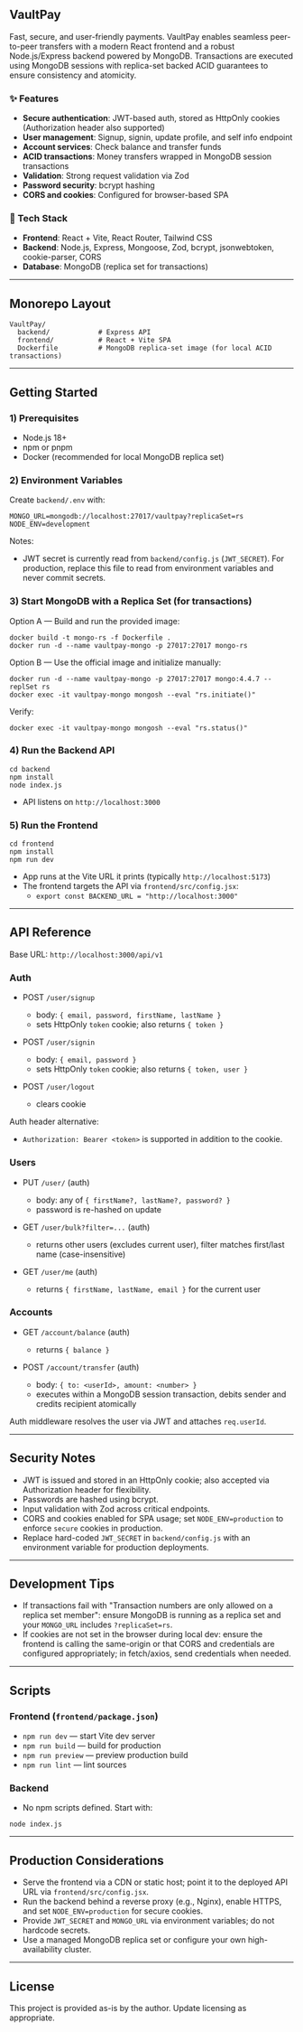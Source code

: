 ## VaultPay

Fast, secure, and user-friendly payments. VaultPay enables seamless peer-to-peer transfers with a modern React frontend and a robust Node.js/Express backend powered by MongoDB. Transactions are executed using MongoDB sessions with replica-set backed ACID guarantees to ensure consistency and atomicity.

### ✨ Features
- **Secure authentication**: JWT-based auth, stored as HttpOnly cookies (Authorization header also supported)
- **User management**: Signup, signin, update profile, and self info endpoint
- **Account services**: Check balance and transfer funds
- **ACID transactions**: Money transfers wrapped in MongoDB session transactions
- **Validation**: Strong request validation via Zod
- **Password security**: bcrypt hashing
- **CORS and cookies**: Configured for browser-based SPA

### 🧱 Tech Stack
- **Frontend**: React + Vite, React Router, Tailwind CSS
- **Backend**: Node.js, Express, Mongoose, Zod, bcrypt, jsonwebtoken, cookie-parser, CORS
- **Database**: MongoDB (replica set for transactions)

---

## Monorepo Layout

```
VaultPay/
  backend/            # Express API
  frontend/           # React + Vite SPA
  Dockerfile          # MongoDB replica-set image (for local ACID transactions)
```

---

## Getting Started

### 1) Prerequisites
- Node.js 18+
- npm or pnpm
- Docker (recommended for local MongoDB replica set)

### 2) Environment Variables
Create `backend/.env` with:

```
MONGO_URL=mongodb://localhost:27017/vaultpay?replicaSet=rs
NODE_ENV=development
```

Notes:
- JWT secret is currently read from `backend/config.js` (`JWT_SECRET`). For production, replace this file to read from environment variables and never commit secrets.

### 3) Start MongoDB with a Replica Set (for transactions)

Option A — Build and run the provided image:
```
docker build -t mongo-rs -f Dockerfile .
docker run -d --name vaultpay-mongo -p 27017:27017 mongo-rs
```

Option B — Use the official image and initialize manually:
```
docker run -d --name vaultpay-mongo -p 27017:27017 mongo:4.4.7 --replSet rs
docker exec -it vaultpay-mongo mongosh --eval "rs.initiate()"
```

Verify:
```
docker exec -it vaultpay-mongo mongosh --eval "rs.status()"
```

### 4) Run the Backend API
```
cd backend
npm install
node index.js
```
- API listens on `http://localhost:3000`

### 5) Run the Frontend
```
cd frontend
npm install
npm run dev
```
- App runs at the Vite URL it prints (typically `http://localhost:5173`)
- The frontend targets the API via `frontend/src/config.jsx`:
  - `export const BACKEND_URL = "http://localhost:3000"`

---

## API Reference

Base URL: `http://localhost:3000/api/v1`

### Auth
- POST `/user/signup`
  - body: `{ email, password, firstName, lastName }`
  - sets HttpOnly `token` cookie; also returns `{ token }`

- POST `/user/signin`
  - body: `{ email, password }`
  - sets HttpOnly `token` cookie; also returns `{ token, user }`

- POST `/user/logout`
  - clears cookie

Auth header alternative:
- `Authorization: Bearer <token>` is supported in addition to the cookie.

### Users
- PUT `/user/` (auth)
  - body: any of `{ firstName?, lastName?, password? }`
  - password is re-hashed on update

- GET `/user/bulk?filter=...` (auth)
  - returns other users (excludes current user), filter matches first/last name (case-insensitive)

- GET `/user/me` (auth)
  - returns `{ firstName, lastName, email }` for the current user

### Accounts
- GET `/account/balance` (auth)
  - returns `{ balance }`

- POST `/account/transfer` (auth)
  - body: `{ to: <userId>, amount: <number> }`
  - executes within a MongoDB session transaction, debits sender and credits recipient atomically

Auth middleware resolves the user via JWT and attaches `req.userId`.

---

## Security Notes
- JWT is issued and stored in an HttpOnly cookie; also accepted via Authorization header for flexibility.
- Passwords are hashed using bcrypt.
- Input validation with Zod across critical endpoints.
- CORS and cookies enabled for SPA usage; set `NODE_ENV=production` to enforce `secure` cookies in production.
- Replace hard-coded `JWT_SECRET` in `backend/config.js` with an environment variable for production deployments.

---

## Development Tips
- If transactions fail with "Transaction numbers are only allowed on a replica set member": ensure MongoDB is running as a replica set and your `MONGO_URL` includes `?replicaSet=rs`.
- If cookies are not set in the browser during local dev: ensure the frontend is calling the same-origin or that CORS and credentials are configured appropriately; in fetch/axios, send credentials when needed.

---

## Scripts

### Frontend (`frontend/package.json`)
- `npm run dev` — start Vite dev server
- `npm run build` — build for production
- `npm run preview` — preview production build
- `npm run lint` — lint sources

### Backend
- No npm scripts defined. Start with:
```
node index.js
```

---

## Production Considerations
- Serve the frontend via a CDN or static host; point it to the deployed API URL via `frontend/src/config.jsx`.
- Run the backend behind a reverse proxy (e.g., Nginx), enable HTTPS, and set `NODE_ENV=production` for secure cookies.
- Provide `JWT_SECRET` and `MONGO_URL` via environment variables; do not hardcode secrets.
- Use a managed MongoDB replica set or configure your own high-availability cluster.

---

## License
This project is provided as-is by the author. Update licensing as appropriate.


